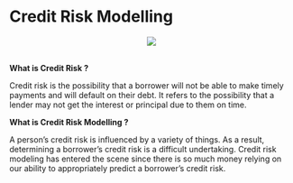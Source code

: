# Credit Risk Modelling

<div align='center'>
  <img src='https://github.com/user-attachments/assets/2f8f2d1c-be16-4fa1-b92f-879556f6f768'>
</div>

<br>

**What is Credit Risk ?**

Credit risk is the possibility that a borrower will not be able to make timely payments and will default on their debt. It refers to the possibility that a lender may not get the interest or principal due to them on time.

**What is Credit Risk Modelling ?**

A person’s credit risk is influenced by a variety of things. As a result, determining a borrower’s credit risk is a difficult undertaking. Credit risk modeling has entered the scene since there is so much money relying on our ability to appropriately predict a borrower’s credit risk.
